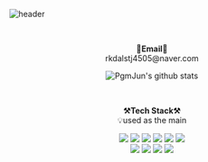![header](https://capsule-render.vercel.app/api?type=waving&color=auto&height=300&section=header&text=welcome&fontSize=90&animation=fadeIn&fontAlignY=38&desc=Minseo's%20GitHub%20Profile&descAlignY=51&descAlign=62)


<br>

<p align="center">
<Strong>📧Email📧</Strong><br>rkdalstj4505@naver.com<br>
</p>

<div align=center>

![PgmJun's github stats](https://github-readme-stats.vercel.app/api?username=cjo5929&show_icons=true)
  
<br>

<p align="center">
    <Strong>⚒️Tech Stack⚒️</Strong><br>
    💡used as the main
</p>

<p align="center" display="inline-block">
  <img src="https://img.shields.io/badge/DJANGO-007396?style=for-the-badge&logo=django&logoColor=#092E20">
  <img src="https://img.shields.io/badge/Python-3776AB?style=for-the-badge&logo=Python&logoColor=white"> 
  <img src="https://img.shields.io/badge/TensorFlow-6DB33F?style=for-the-badge&logo=TensorFlow&logoColor=white">
  <img src="https://img.shields.io/badge/NumPy-6DB33F?style=for-the-badge&logo=NumPy&logoColor=white">
  <img src="https://img.shields.io/badge/mysql-4479A1?style=for-the-badge&logo=mysql&logoColor=white">
  <img src="https://img.shields.io/badge/JAVA-007396?style=for-the-badge&logo=java&logoColor=white">
  <br>
  <img src="https://img.shields.io/badge/Android-3DDC84?style=for-the-badge&logo=Android&logoColor=white">
  <img src="https://img.shields.io/badge/HTML5-E34F26?style=for-the-badge&logo=HTML5&logoColor=white">
  <img src="https://img.shields.io/badge/CSS3-1572B6?style=for-the-badge&logo=CSS3&logoColor=white">
  <img src="https://img.shields.io/badge/JavaScript-F7DF1E?tyle=for-the-badge&logo=JavaScript&logoColor=white">
</p>
<br>
